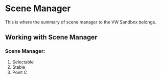 # Scene Manager

This is where the summary of scene manager to the VW Sandbox belongs.

## Working with Scene Manager

### Scene Manager:

1. Selectable
1. Stable
1. Point C